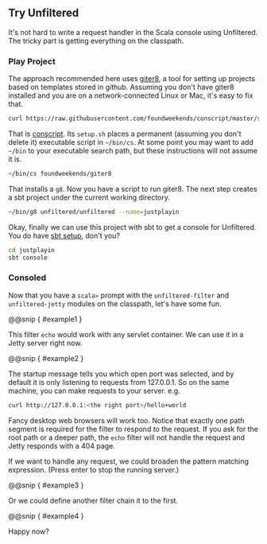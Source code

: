 Try Unfiltered
--------------

It's not hard to write a request handler in the Scala console using
Unfiltered. The tricky part is getting everything on the classpath.

### Play Project

The approach recommended here uses [giter8][g8], a tool for setting up
projects based on templates stored in github. Assuming you don't have
giter8 installed and you are on a network-connected Linux or Mac, it's
easy to fix that.

[g8]: https://github.com/foundweekends/giter8#readme

```sh
curl https://raw.githubusercontent.com/foundweekends/conscript/master/setup.sh | sh
```

That is [conscript][conscript]. Its `setup.sh` places a permanent
(assuming you don't delete it) executable script in `~/bin/cs`. At
some point you may want to add `~/bin` to your executable search path,
but these instructions will not assume it is.

[conscript]: https://github.com/foundweekends/conscript#readme

```sh
~/bin/cs foundweekends/giter8
```

That installs a `g8`. Now you have a script to run giter8. The next
step creates a sbt project under the current working directory.

```sh
~/bin/g8 unfiltered/unfiltered --name=justplayin
```

Okay, finally we can use this project with sbt to get a console for
Unfiltered. You do have [sbt setup][sbt], don't you?

[sbt]: http://www.scala-sbt.org/

```sh
cd justplayin
sbt console
```

### Consoled

Now that you have a `scala>` prompt with the `unfiltered-filter` and
`unfiltered-jetty` modules on the classpath, let's have some fun.


@@snip [ ](../main/scala/01.scala) { #example1 }


This filter `echo` would work with any servlet container. We can
use it in a Jetty server right now.

@@snip [ ](../main/scala/01.scala) { #example2 }

The startup message tells you which open port was selected, and by
default it is only listening to requests from 127.0.0.1. So on the
same machine, you can make requests to your server. e.g.

```sh
curl http://127.0.0.1:<the right port>/hello+world
```

Fancy desktop web browsers will work too. Notice that exactly one path
segment is required for the filter to respond to the request. If you
ask for the root path or a deeper path, the `echo` filter will
not handle the request and Jetty responds with a 404 page.

If we want to handle any request, we could broaden the pattern
matching expression. (Press enter to stop the running server.)

@@snip [ ](../main/scala/01.scala) { #example3 }

Or we could define another filter chain it to the first.

@@snip [ ](../main/scala/01.scala) { #example4 }

Happy now?
